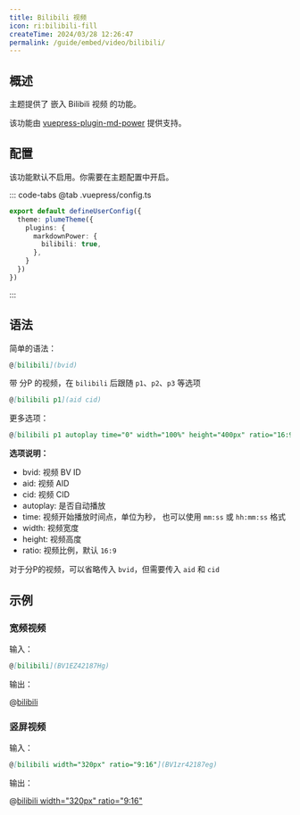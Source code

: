 ```yaml
---
title: Bilibili 视频
icon: ri:bilibili-fill
createTime: 2024/03/28 12:26:47
permalink: /guide/embed/video/bilibili/
---
```


## 概述

主题提供了 嵌入 Bilibili 视频 的功能。

该功能由 [vuepress-plugin-md-power](../../config/plugins/markdownPower.md) 提供支持。

## 配置

该功能默认不启用。你需要在主题配置中开启。

::: code-tabs
@tab .vuepress/config.ts

```ts
export default defineUserConfig({
  theme: plumeTheme({
    plugins: {
      markdownPower: {
        bilibili: true,
      },
    }
  })
})
```

:::

## 语法

简单的语法：

```md
@[bilibili](bvid)
```

带 分P 的视频，在 `bilibili` 后跟随 `p1`、`p2`、`p3` 等选项

```md
@[bilibili p1](aid cid)
```

更多选项：

```md
@[bilibili p1 autoplay time="0" width="100%" height="400px" ratio="16:9"](bvid aid cid)
```

**选项说明：**

- bvid: 视频 BV ID
- aid: 视频 AID
- cid: 视频 CID
- autoplay: 是否自动播放
- time: 视频开始播放时间点，单位为秒， 也可以使用 `mm:ss` 或 `hh:mm:ss` 格式
- width: 视频宽度
- height: 视频高度
- ratio: 视频比例，默认 `16:9`

对于分P的视频，可以省略传入 `bvid`，但需要传入 `aid` 和 `cid`

## 示例

### 宽频视频

输入：

```md
@[bilibili](BV1EZ42187Hg)
```

输出：

@[bilibili](BV1EZ42187Hg)

### 竖屏视频

输入：

```md
@[bilibili width="320px" ratio="9:16"](BV1zr42187eg)
```

输出：

@[bilibili width="320px" ratio="9:16"](BV1zr42187eg)
